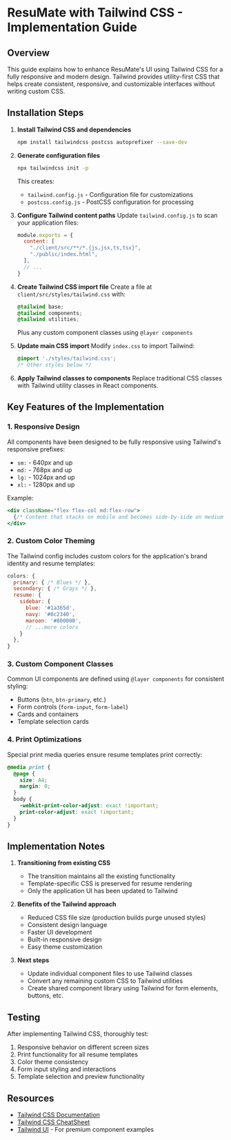 # ResuMate with Tailwind CSS - Implementation Guide

## Overview

This guide explains how to enhance ResuMate's UI using Tailwind CSS for a fully responsive and modern design. Tailwind provides utility-first CSS that helps create consistent, responsive, and customizable interfaces without writing custom CSS.

## Installation Steps

1. **Install Tailwind CSS and dependencies**
   ```bash
   npm install tailwindcss postcss autoprefixer --save-dev
   ```

2. **Generate configuration files**
   ```bash
   npx tailwindcss init -p
   ```
   This creates:
   - `tailwind.config.js` - Configuration file for customizations
   - `postcss.config.js` - PostCSS configuration for processing

3. **Configure Tailwind content paths**
   Update `tailwind.config.js` to scan your application files:
   ```js
   module.exports = {
     content: [
       "./client/src/**/*.{js,jsx,ts,tsx}",
       "./public/index.html",
     ],
     // ...
   }
   ```

4. **Create Tailwind CSS import file**
   Create a file at `client/src/styles/tailwind.css` with:
   ```css
   @tailwind base;
   @tailwind components;
   @tailwind utilities;
   ```
   Plus any custom component classes using `@layer components`

5. **Update main CSS import**
   Modify `index.css` to import Tailwind:
   ```css
   @import './styles/tailwind.css';
   /* Other styles below */
   ```

6. **Apply Tailwind classes to components**
   Replace traditional CSS classes with Tailwind utility classes in React components.

## Key Features of the Implementation

### 1. Responsive Design

All components have been designed to be fully responsive using Tailwind's responsive prefixes:
- `sm:` - 640px and up
- `md:` - 768px and up
- `lg:` - 1024px and up
- `xl:` - 1280px and up

Example:
```jsx
<div className="flex flex-col md:flex-row">
  {/* Content that stacks on mobile and becomes side-by-side on medium screens */}
</div>
```

### 2. Custom Color Theming

The Tailwind config includes custom colors for the application's brand identity and resume templates:

```js
colors: {
  primary: { /* Blues */ },
  secondary: { /* Grays */ },
  resume: {
    sidebar: {
      blue: '#1a365d',
      navy: '#0c2340',
      maroon: '#800000',
      // ...more colors
    }
  },
}
```

### 3. Custom Component Classes

Common UI components are defined using `@layer components` for consistent styling:

- Buttons (`btn`, `btn-primary`, etc.)
- Form controls (`form-input`, `form-label`)
- Cards and containers
- Template selection cards

### 4. Print Optimizations

Special print media queries ensure resume templates print correctly:

```css
@media print {
  @page {
    size: A4;
    margin: 0;
  }
  body {
    -webkit-print-color-adjust: exact !important;
    print-color-adjust: exact !important;
  }
}
```

## Implementation Notes

1. **Transitioning from existing CSS**
   - The transition maintains all the existing functionality
   - Template-specific CSS is preserved for resume rendering
   - Only the application UI has been updated to Tailwind

2. **Benefits of the Tailwind approach**
   - Reduced CSS file size (production builds purge unused styles)
   - Consistent design language
   - Faster UI development
   - Built-in responsive design
   - Easy theme customization

3. **Next steps**
   - Update individual component files to use Tailwind classes
   - Convert any remaining custom CSS to Tailwind utilities
   - Create shared component library using Tailwind for form elements, buttons, etc.

## Testing

After implementing Tailwind CSS, thoroughly test:

1. Responsive behavior on different screen sizes
2. Print functionality for all resume templates
3. Color theme consistency
4. Form input styling and interactions
5. Template selection and preview functionality

## Resources

- [Tailwind CSS Documentation](https://tailwindcss.com/docs)
- [Tailwind CSS CheatSheet](https://tailwindcomponents.com/cheatsheet/)
- [Tailwind UI](https://tailwindui.com/) - For premium component examples
